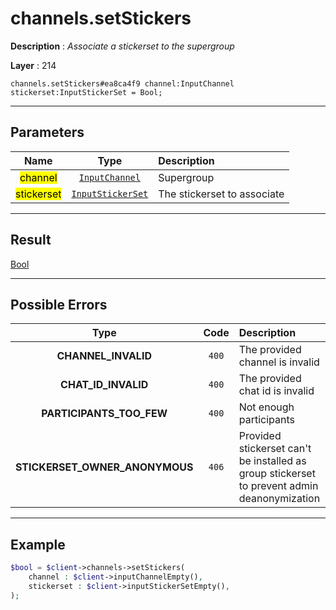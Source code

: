 # channels.setStickers

**Description** : *Associate a stickerset to the supergroup*

**Layer** : 214

```tl
channels.setStickers#ea8ca4f9 channel:InputChannel stickerset:InputStickerSet = Bool;
```

---

## Parameters

| Name | Type | Description |
| :---: | :---: | :--- |
| <mark>channel</mark> | [`InputChannel`](type/InputChannel) | Supergroup |
| <mark>stickerset</mark> | [`InputStickerSet`](type/InputStickerSet) | The stickerset to associate |

---

## Result

[Bool](type/Bool)

---

## Possible Errors

| Type | Code | Description |
| :---: | :---: | :--- |
| **CHANNEL_INVALID** | `400` | The provided channel is invalid |
| **CHAT_ID_INVALID** | `400` | The provided chat id is invalid |
| **PARTICIPANTS_TOO_FEW** | `400` | Not enough participants |
| **STICKERSET_OWNER_ANONYMOUS** | `406` | Provided stickerset can't be installed as group stickerset to prevent admin deanonymization |

---

## Example

```php
$bool = $client->channels->setStickers(
	channel : $client->inputChannelEmpty(),
	stickerset : $client->inputStickerSetEmpty(),
);
```